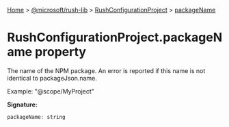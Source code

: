 [Home](./index) &gt; [@microsoft/rush-lib](rush-lib.md) &gt; [RushConfigurationProject](rush-lib.rushconfigurationproject.md) &gt; [packageName](rush-lib.rushconfigurationproject.packagename.md)

# RushConfigurationProject.packageName property

The name of the NPM package. An error is reported if this name is not identical to packageJson.name.

Example: "@scope/MyProject"

**Signature:**
```javascript
packageName: string
```
